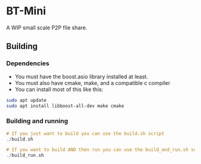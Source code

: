 # BT-Mini
A WIP small scale P2P file share.

## Building
### Dependencies
- You must have the boost.asio library installed at least.
- You must also have cmake, make, and a compatible c compiler
- You can install most of this like this:
```bash
sudo apt update
sudo apt install libboost-all-dev make cmake
```

### Building and running
```c
# If you just want to build you can use the build.sh script
./build.sh

# If you want to build AND then run you can use the build_and_run.sh script
./build_run.sh
```
